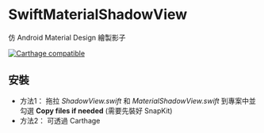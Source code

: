 # SwiftMaterialShadowView

仿 Android Material Design 繪製影子

[![Carthage compatible](https://img.shields.io/badge/Carthage-compatible-4BC51D.svg?style=flat)](https://github.com/Carthage/Carthage)

## 安裝
- 方法1： 拖拉 *ShadowView.swift* 和 *MaterialShadowView.swift* 到專案中並勾選 **Copy files if needed** (需要先裝好 SnapKit)
- 方法2： 可透過 Carthage

